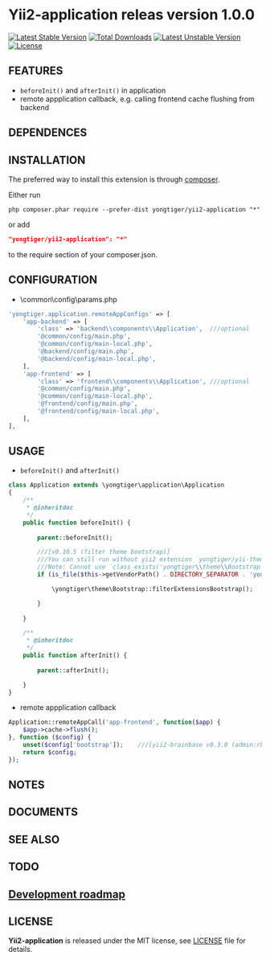 # Yii2-application releas version 1.0.0

[![Latest Stable Version](https://poser.pugx.org/yongtiger/yii2-application/v/stable)](https://packagist.org/packages/yongtiger/yii2-application)
[![Total Downloads](https://poser.pugx.org/yongtiger/yii2-application/downloads)](https://packagist.org/packages/yongtiger/yii2-application) 
[![Latest Unstable Version](https://poser.pugx.org/yongtiger/yii2-application/v/unstable)](https://packagist.org/packages/yongtiger/yii2-application)
[![License](https://poser.pugx.org/yongtiger/yii2-application/license)](https://packagist.org/packages/yongtiger/yii2-application)


## FEATURES

* `beforeInit()` and `afterInit()` in application
* remote appplication callback, e.g. calling frontend cache flushing from backend


## DEPENDENCES


## INSTALLATION   

The preferred way to install this extension is through [composer](http://getcomposer.org/download/).

Either run

```
php composer.phar require --prefer-dist yongtiger/yii2-application "*"
```

or add

```json
"yongtiger/yii2-application": "*"
```

to the require section of your composer.json.


## CONFIGURATION

* \common\config\params.php

```php
'yongtiger.application.remoteAppConfigs' => [
    'app-backend' => [
        'class' => 'backend\\components\\Application',	///optional
        '@common/config/main.php',
        '@common/config/main-local.php',
        '@backend/config/main.php',
        '@backend/config/main-local.php',
    ],
    'app-frontend' => [
        'class' => 'frontend\\components\\Application',	///optional
        '@common/config/main.php',
        '@common/config/main-local.php',
        '@frontend/config/main.php',
        '@frontend/config/main-local.php',
    ],
],
```


## USAGE

* `beforeInit()` and `afterInit()`

```php
class Application extends \yongtiger\application\Application 
{
    /**
     * @inheritdoc
     */
    public function beforeInit() {
        
        parent::beforeInit();

        ///[v0.10.5 (filter theme bootstrap)]
        ///You can still run without yii2 extension `yongtiger/yii-theme`.
        ///Note: Cannot use `class_exists('yongtiger\\theme\\Bootstrap')` before application init!
        if (is_file($this->getVendorPath() . DIRECTORY_SEPARATOR . 'yongtiger'. DIRECTORY_SEPARATOR . 'yii2-theme' . DIRECTORY_SEPARATOR . 'src' . DIRECTORY_SEPARATOR . 'Bootstrap.php')) {

            \yongtiger\theme\Bootstrap::filterExtensionsBootstrap();

        }
        
    }

    /**
     * @inheritdoc
     */
    public function afterInit() {
        
        parent::afterInit();

    }
}
```

* remote appplication callback

```php
Application::remoteAppCall('app-frontend', function($app) {
    $app->cache->flush();
}, function ($config) {
    unset($config['bootstrap']);    ///[yii2-brainbase v0.3.0 (admin:rbac):fix Yii debug disappear in route]
    return $config;
});
```


## NOTES


## DOCUMENTS


## SEE ALSO


## TODO



## [Development roadmap](docs/development-roadmap.md)


## LICENSE 
**Yii2-application** is released under the MIT license, see [LICENSE](https://opensource.org/licenses/MIT) file for details.
